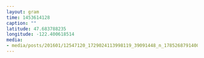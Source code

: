 ```yaml
---
layout: gram
time: 1453614128
caption: ""
latitude: 47.683788235
longitude: -122.400618514
media:
- media/posts/201601/12547120_1729024113998119_39091448_n_17852687914007562.jpg
---
```

